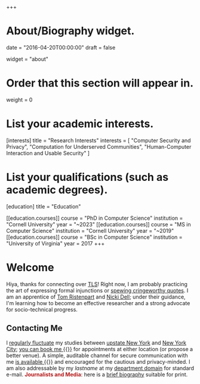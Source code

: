 +++
# About/Biography widget.

date = "2016-04-20T00:00:00"
draft = false

widget = "about"

# Order that this section will appear in.
weight = 0

# List your academic interests.
[interests]
  title = "Research Interests"
  interests = [
    "Computer Security and Privacy",
    "Computation for Underserved Communities",
    "Human-Computer Interaction and Usable Security"
  ]

# List your qualifications (such as academic degrees).
[education]
  title = "Education"

[[education.courses]]
  course = "PhD in Computer Science"
  institution = "Cornell University"
  year = "~2023"
[[education.courses]]
  course = "MS in Computer Science"
  institution = "Cornell University"
  year = "~2019"
[[education.courses]]
  course = "BSc in Computer Science"
  institution = "University of Virginia"
  year = 2017
+++

# Welcome
Hiya, thanks for connecting over [TLS](https://en.wikipedia.org/wiki/Transport_Layer_Security)! Right now, I am probably practicing the art of
expressing formal injunctions or [spewing cringeworthy quotes](https://quotes.cs.cornell.edu/).
I am an apprentice of [Tom Ristenpart](https://rist.tech.cornell.edu) and
[Nicki Dell](http://nixdell.com); under their guidance, I'm learning how to become an
effective researcher and a strong advocate for socio-technical progress.

<!--
*"We are mirrors whose brightness is wholly derived from the sun that shines upon
us."* - C.S. Lewis
-->

## Contacting Me
I [regularly fluctuate](https://en.wikipedia.org/wiki/Oxymoron) my studies between [upstate New
York](https://www.cs.cornell.edu/information/ithaca) and 
[New York City](https://tech.cornell.edu); [you can book
me {{<fa book>}}](https://havron.youcanbook.me) for appointments at either
location (or propose a better venue).
A simple, auditable channel for secure communication with me [is available {{<fa
key>}}](https://keybase.io/samh) and encouraged for the cautious and privacy-minded. I am also addressable
by my _lastname_ at my [department domain](https://ddg.gg/cornell%20computer%20science) for 
standard e-mail. __<span style="color:#B31B1B">Journalists and Media</span>__: here is a [brief biography](/bio/) suitable for print.

<!--
Any URL that looks like "www.bagend.hobbiton.shire/~gandalf" generally admits
"gandalf@bagend.hobbiton.shire" as an email address. 
Mine is my UNIX username at [this page's
domain](https://www.cs.cornell.edu/~havron/).
-->
